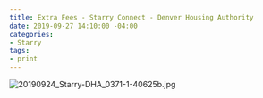 ```yaml
---
title: Extra Fees - Starry Connect - Denver Housing Authority
date: 2019-09-27 14:10:00 -04:00
categories:
- Starry
tags:
- print
---
```


![20190924_Starry-DHA_0371-1-40625b.jpg](/uploads/20190924_Starry-DHA_0371-1-40625b.jpg)